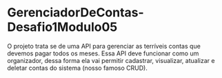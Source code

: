 # GerenciadorDeContas-Desafio1Modulo05
O projeto trata se de uma API para gerenciar as terríveis contas que devemos pagar todos os meses. Essa API deve funcionar como um organizador, dessa forma ela vai permitir cadastrar, visualizar, atualizar e deletar contas do sistema (nosso famoso CRUD).
